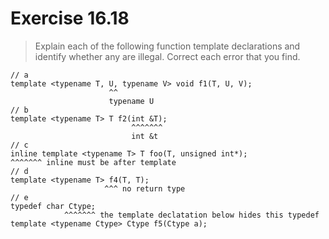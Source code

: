 # Exercise 16.18
> Explain each of the following function template declarations and identify
> whether any are illegal. Correct each error that you find.
```
// a
template <typename T, U, typename V> void f1(T, U, V);
                      ^^
                      typename U
// b
template <typename T> T f2(int &T);
                           ^^^^^^^
                           int &t
// c
inline template <typename T> T foo(T, unsigned int*);
^^^^^^^ inline must be after template
// d
template <typename T> f4(T, T);
                     ^^^ no return type
// e
typedef char Ctype;
            ^^^^^^^ the template declatation below hides this typedef
template <typename Ctype> Ctype f5(Ctype a);
```